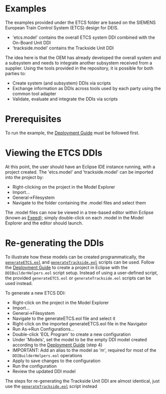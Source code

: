 # Examples

The examples provided under the ETCS folder are based on the SIEMENS European Train Control System (ETCS) design for DEIS.

- 'etcs.model' contains the overall ETCS system DDI combined with the On-Board Unit DDI
- 'trackside.model' contains the Trackside Unit DDI

The idea here is that the OEM has already developed the overall system and a subsystem and needs to integrate another subsystem received from a supplier. Using the tools provided in the repository, it is possible for both parties to:
- Create system (and subsystem) DDIs via scripts
- Exchange information as DDIs across tools used by each party using the common tool adapter
- Validate, evaluate and integrate the DDIs via scripts

# Prerequisites

To run the example, the [Deployment Guide](https://github.com/DEIS-Project-EU/DDI-Scripting-Tools/tree/documentation_01/Documentation/Deployment%20Guide) must be followed first.

# Viewing the ETCS DDIs

At this point, the user should have an Eclipse IDE instance running, with a project created.
The 'etcs.model' and 'trackside.model' can be imported into the project by:
- Right-clicking on the project in the Model Explorer
- Import...
- General->Filesystem
- Navigate to the folder containing the .model files and select them

The .model files can now be viewed in a tree-based editor within Eclipse (known as [Exeed](https://www.eclipse.org/epsilon/doc/exeed/)); simply double-click on each .model in the Model Explorer and the editor should launch.

# Re-generating the DDIs

To illustrate how these models can be created programmatically, the [`generateETCS.eol`](https://github.com/DEIS-Project-EU/DDI-Scripting-Tools/blob/documentation_01/Examples/ETCS/generateETCS.eol) and [`generateTrackside.eol`](https://github.com/DEIS-Project-EU/DDI-Scripting-Tools/blob/documentation_01/Examples/ETCS/generateTrackside.eol) scripts can be used.
Follow the [Deployment Guide](https://github.com/DEIS-Project-EU/DDI-Scripting-Tools/tree/documentation_01/Documentation/Deployment%20Guide) to create a project in Eclipse with the `DDIBuilderHelpers.eol` script setup. Instead of using a user-defined script, the provided `generateETCS.eol` or `generateTrackside.eol` scripts can be used instead.

To generate a new ETCS DDI:
- Right-click on the project in the Model Explorer
- Import...
- General->Filesystem
- Navigate to the generateETCS.eol file and select it
- Right-click on the imported generateETCS.eol file in the Navigator
- Run As->Run Configurations...
- Double-click 'EOL Program' to create a new configuration
- Under 'Models', set the model to be the empty DDI model created according to the [Deployment Guide](https://github.com/DEIS-Project-EU/DDI-Scripting-Tools/tree/documentation_01/Documentation/Deployment%20Guide) (step 4)
- IMPORTANT: Add an alias to the model as 'm', required for most of the `DDIBuilderHelpers.eol` operations
- Apply to save changes to the configuration
- Run the configuration
- Review the updated DDI model

The steps for re-generating the Trackside Unit DDI are almost identical, just use the [`generateTrackside.eol`](https://github.com/DEIS-Project-EU/DDI-Scripting-Tools/blob/documentation_01/Examples/ETCS/generateTrackside.eol) script instead
